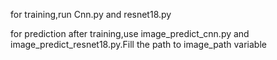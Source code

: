 for training,run Cnn.py and resnet18.py

for prediction after training,use image_predict_cnn.py and image_predict_resnet18.py.Fill the path to image_path variable
